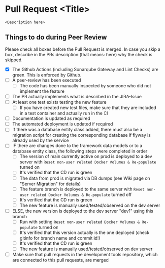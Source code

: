 # Pull Request \<Title>
`<Description here>`
## Things to do during Peer Review
Please check all boxes before the Pull Request is merged. In case you skip a box, describe in the PRs description (that means: here) why the check is skipped.
- [x] The Github Actions (including Sonarqube Gateway and Lint Checks) are green. This is enforced by Github. 
- [ ] A peer-review has been executed
  - [ ] The code has been manually inspected by someone who did not implement the feature
- [ ] The PR actually implements what is described in the JIRA-Issue
- [ ] At least one test exists testing the new feature
  - [ ] If you have created new test files, make sure that they are included in a test container and actually run in the CI
- [ ] Documentation is updated as required
- [ ] The automated deployment is updated if required
- [ ] If there was a database entity class added, there must also be a migration script for creating the corresponding database if flyway is already used by the service
- [ ] IF there are changes done to the framework data models or to a database entity class, the following steps were completed in order
  - [ ] The version of main currently active on prod is deployed to a dev server with `Reset non-user related Docker Volumes & Re-populate` turned on
  - [ ] It's verified that the CD run is green
  - [ ] The data from prod is migrated via DB dumps (see Wiki page on "Server Migration" for details) 
  - [ ] The feature branch is deployed to the same server with `Reset non-user related Docker Volumes & Re-populate` turned off
  - [ ] It's verified that the CD run is green
  - [ ] The new feature is manually used/tested/observed on the dev server
- [ ] ELSE, the new version is deployed to the dev server "dev1" using this branch
  - [ ] Run with setting `Reset non-user related Docker Volumes & Re-populate` turned on 
  - [ ] It's verified that this version actually is the one deployed (check gitinfo for branch name and commit id!)
  - [ ] It's verified that the CD run is green
  - [ ] The new feature is manually used/tested/observed on dev server
- [ ] Make sure that pull requests in the development tools repository, which are connected to this pull requests, 
are merged
